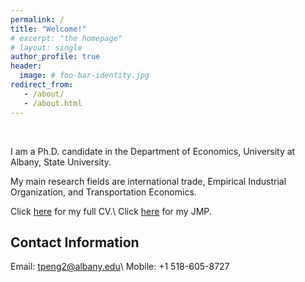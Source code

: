 ```yaml
---
permalink: /
title: "Welcome!"
# excerpt: "the homepage"
# layout: single
author_profile: true
header:
  image: # foo-bar-identity.jpg
redirect_from: 
   - /about/
   - /about.html
---
```


<br />

I am a Ph.D. candidate in the Department of Economics, University at Albany, State University.

My main research fields are international trade, Empirical Industrial Organization, and Transportation Economics.

Click [here](/assets/files/cv.pdf) for my full CV.\\
Click [here](/assets/files/jmp.pdf) for my JMP.

## Contact Information

Email: tpeng2@albany.edu\\
Mobile: +1 518-605-8727 
